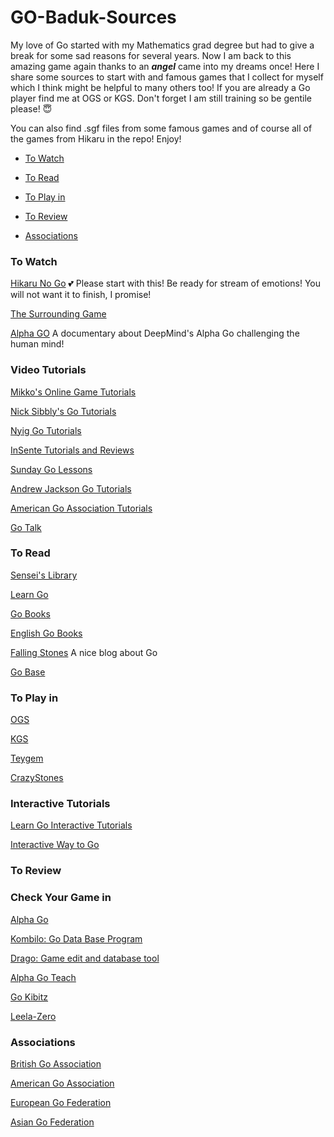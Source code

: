 # GO-Baduk-Sources

My love of Go started with my Mathematics grad degree but had to give a break for some sad reasons for several years. Now I am back to this amazing game again thanks to an **_angel_** came into my dreams once! Here I share some sources to start with and famous games that I collect for myself which I think might be helpful to many others too! If you are already a Go player find me at OGS or KGS. Don't forget I am still training so be gentile please! :innocent: 

You can also find .sgf files from some famous games and of course all of the games from Hikaru in the repo! Enjoy!




* [To Watch](#to-watch)

* [To Read](#to-read)

* [To Play in](#to-play-in)

* [To Review](#to-review)

* [Associations](#associations)



### To Watch
[Hikaru No Go](https://www.youtube.com/watch?v=k6e03IDZ9a0) :two_hearts: Please start with this! Be ready for stream of emotions! You will not want it to finish, I promise!

[The Surrounding Game](https://www.netflix.com/title/81006598)

[Alpha GO](https://www.netflix.com/search?q=alpha%20go&jbv=80190844&jbp=0&jbr=0) A documentary about DeepMind's Alpha Go challenging the human mind!

### Video Tutorials
[Mikko's Online Game Tutorials](https://www.twitch.tv/mikkgo/videos)

[Nick Sibbly's Go Tutorials](https://www.youtube.com/channel/UC_msctwlIh2cwM8yAtaju1A)

[Nyig Go Tutorials](https://www.youtube.com/channel/UCMp-4uv1jfVa0dXkZv3qQYA)

[InSente Tutorials and Reviews](https://www.youtube.com/channel/UCP14BOcc0Rg9-TXXv2I4AkA)

[Sunday Go Lessons](https://www.youtube.com/channel/UC1_FV_v1Ceq0DMk1kyWkwbw)

[Andrew Jackson Go Tutorials](https://www.youtube.com/channel/UCGAASXnrt4FtYfFZ608PqHA)

[American Go Association Tutorials](https://www.youtube.com/user/USGOWeb/featured)

[Go Talk](https://www.youtube.com/channel/UCq9Fa2sPq2oI5jkECRZNoBw)

###  To Read
[Sensei's Library](https://senseis.xmp.net/)

[Learn Go](https://www.learngo.co.uk/index.html)

[Go Books](https://gobooks.com/)

[English Go Books](https://www.slateandshell.com/)

[Falling Stones](https://fallingstones.wordpress.com/) A nice blog about Go

[Go Base](http://gobase.org/)




### To Play in

[OGS](https://online-go.com/)

[KGS](http://www.gokgs.com/)

[Teygem](http://www.tygemgo.com/)

[CrazyStones](https://play.google.com/store/apps/details?id=jp.co.unbalance.android.gocsdllite&hl=en)



### Interactive Tutorials
[Learn Go Interactive Tutorials](https://www.learngo.co.uk/GoTutor/Tutor.php)

[Interactive Way to Go](http://playgo.to/iwtg/en/)


### To Review


### Check Your Game in

[Alpha Go](https://deepmind.com/research/alphago/)

[Kombilo: Go Data Base Program](https://www.u-go.net/kombilo/)

[Drago: Game edit and database tool](http://www.godrago.net/)

[Alpha Go Teach](https://alphagoteach.deepmind.com/)

[Go Kibitz](https://gokibitz.com/)

[Leela-Zero](https://github.com/featurecat/lizzie)

### Associations
[British Go Association](http://www.britgo.org/)

[American Go Association](https://www.usgo.org/)

[European Go Federation](https://www.eurogofed.org/)

[Asian Go Federation](http://www.agf.or.kr/)


